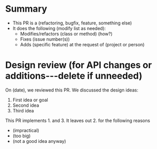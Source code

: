 # Summary

- This PR is a (refactoring, bugfix, feature, something else)
- It does the following (modify list as needed):
  - Modifies/refactors (class or method) (how?)
  - Fixes (issue number(s))
  - Adds (specific feature) at the request of (project or person)

# Design review (for API changes or additions---delete if unneeded)

On (date), we reviewed this PR.  We discussed the design ideas:

1. First idea or goal
2. Second idea
3. Third idea

This PR implements 1. and 3.  It leaves out 2. for the following reasons

- (impractical)
- (too big)
- (not a good idea anyway)
